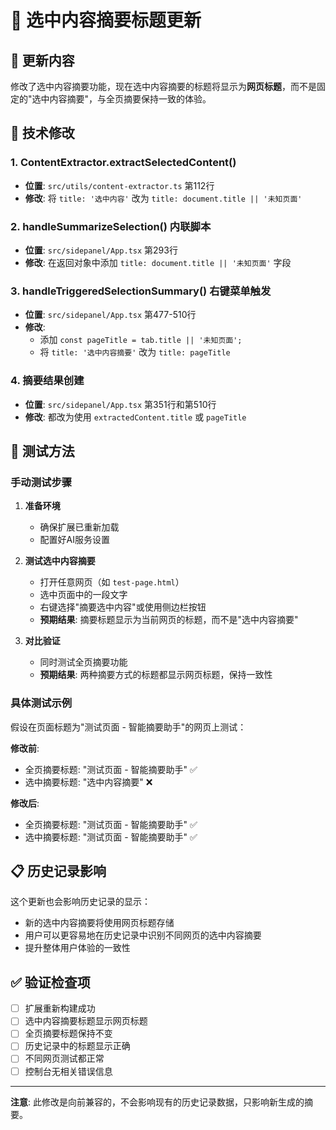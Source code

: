 # 🎯 选中内容摘要标题更新

## 📝 更新内容

修改了选中内容摘要功能，现在选中内容摘要的标题将显示为**网页标题**，而不是固定的"选中内容摘要"，与全页摘要保持一致的体验。

## 🔧 技术修改

### 1. ContentExtractor.extractSelectedContent()
- **位置**: `src/utils/content-extractor.ts` 第112行
- **修改**: 将 `title: '选中内容'` 改为 `title: document.title || '未知页面'`

### 2. handleSummarizeSelection() 内联脚本
- **位置**: `src/sidepanel/App.tsx` 第293行
- **修改**: 在返回对象中添加 `title: document.title || '未知页面'` 字段

### 3. handleTriggeredSelectionSummary() 右键菜单触发
- **位置**: `src/sidepanel/App.tsx` 第477-510行
- **修改**: 
  - 添加 `const pageTitle = tab.title || '未知页面';`
  - 将 `title: '选中内容摘要'` 改为 `title: pageTitle`

### 4. 摘要结果创建
- **位置**: `src/sidepanel/App.tsx` 第351行和第510行  
- **修改**: 都改为使用 `extractedContent.title` 或 `pageTitle`

## 🧪 测试方法

### 手动测试步骤

1. **准备环境**
   - 确保扩展已重新加载
   - 配置好AI服务设置

2. **测试选中内容摘要**
   - 打开任意网页（如 `test-page.html`）
   - 选中页面中的一段文字
   - 右键选择"摘要选中内容"或使用侧边栏按钮
   - **预期结果**: 摘要标题显示为当前网页的标题，而不是"选中内容摘要"

3. **对比验证**
   - 同时测试全页摘要功能
   - **预期结果**: 两种摘要方式的标题都显示网页标题，保持一致性

### 具体测试示例

假设在页面标题为"测试页面 - 智能摘要助手"的网页上测试：

**修改前**:
- 全页摘要标题: "测试页面 - 智能摘要助手" ✅
- 选中摘要标题: "选中内容摘要" ❌

**修改后**:
- 全页摘要标题: "测试页面 - 智能摘要助手" ✅  
- 选中摘要标题: "测试页面 - 智能摘要助手" ✅

## 📋 历史记录影响

这个更新也会影响历史记录的显示：
- 新的选中内容摘要将使用网页标题存储
- 用户可以更容易地在历史记录中识别不同网页的选中内容摘要
- 提升整体用户体验的一致性

## ✅ 验证检查项

- [ ] 扩展重新构建成功
- [ ] 选中内容摘要标题显示网页标题
- [ ] 全页摘要标题保持不变
- [ ] 历史记录中的标题显示正确
- [ ] 不同网页测试都正常
- [ ] 控制台无相关错误信息

---

**注意**: 此修改是向前兼容的，不会影响现有的历史记录数据，只影响新生成的摘要。